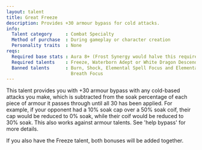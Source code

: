 ```yaml
---
layout: talent
title: Great Freeze
description: Provides +30 armour bypass for cold attacks.
info:
  Talent category     : Combat Specialty
  Method of purchase  : During gameplay or character creation
  Personality traits  : None
reqs:
  Required base stats : Aura 8+ (Frost Synergy would halve this requirement)
  Required talents    : Freeze, Waterborn Adept or White Dragon Descendant
  Banned talents      : Burn, Shock, Elemental Spell Focus and Elemental
                        Breath Focus
---
```


This talent provides you with +30 armour bypass with any cold-based attacks you
make, which is subtracted from the soak percentage of each piece of armour it
passes through until all 30 has been applied.  For example, if your opponent
had a 10% soak cap over a 50% soak coif, their cap would be reduced to 0% soak,
while their coif would be reduced to 30% soak.  This also works against armour
talents.  See 'help bypass' for more details.

If you also have the Freeze talent, both bonuses will be added together.
